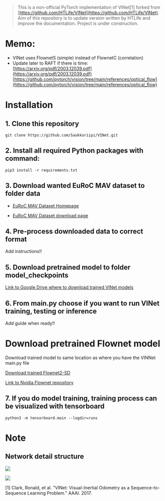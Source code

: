 

> This is a non-official PyTorch implementation of VINet[1] forked from [https://github.com/HTLife/VINet](https://github.com/HTLife/VINet). Aim of this repository is to update version written by HTLife and improve the documentation. Project is under construction.


# Memo:

- VINet uses FlownetS (simple) instead of FlownetC (correlation)
- Update later to RAFT if there is time: [https://arxiv.org/pdf/2003.12039.pdf](https://arxiv.org/pdf/2003.12039.pdf) [https://github.com/pytorch/vision/tree/main/references/optical_flow](https://github.com/pytorch/vision/tree/main/references/optical_flow)

# Installation

## 1. Clone this repository

```
git clone https://github.com/Saukkoriipi/VINet.git
```

## 2. Install all required Python packages with command:

```
pip3 install -r requirements.txt
```

## 3. Download wanted EuRoC MAV dataset to folder data

- [EuRoC MAV Dataset Homepage](https://projects.asl.ethz.ch/datasets/doku.php?id=kmavvisualinertialdatasets#available_data)

- [EuRoC MAV Dataset download page](http://robotics.ethz.ch/~asl-datasets/ijrr_euroc_mav_dataset/)

## 4. Pre-process downloaded data to correct format

Add instructions!!

## 5. Download pretrained model to folder model_checkpoints

[Link to Google Drive where to download trained VINet models](https://drive.google.com/drive/folders/1YesyMdkfIF-S8udJVCJTXpGbZG_yyEyw?usp=sharing)

## 6. From main.py choose if you want to run VINet training, testing or inference

Add guide when ready!!

# Download pretrained Flownet model

Download trained model to same location as where you have the VINNet main.py file

[Download trained Flownet2-SD](https://drive.google.com/file/d/1QW03eyYG_vD-dT-Mx4wopYvtPu_msTKn/view?usp=sharing)

[Link to Nvidia Flownet repository](https://github.com/NVIDIA/flownet2-pytorch)


## 7. If you do model training, training process can be visualized with tensorboard

```
python3 -m tensorboard.main --logdir=runs
```

# Note
## Network detail structure
![](./doc_fig/vinet.png)

![](./doc_fig/se3_def.png)



[1] Clark, Ronald, et al. "VINet: Visual-Inertial Odometry as a Sequence-to-Sequence Learning Problem." AAAI. 2017.
